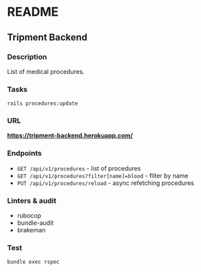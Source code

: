 # README
## Tripment Backend

### Description
List of medical procedures.

### Tasks
``` rails procedures:update ```
### URL
**https://tripment-backend.herokuapp.com/**
### Endpoints
* `GET /api/v1/procedures` - list of procedures
* `GET /api/v1/procedures?filter[name]=blood` - filter by name
* `PUT /api/v1/procedures/reload` - async refetching procedures

### Linters & audit
* rubocop
* bundle-audit
* brakeman

### Test
`bundle exec rspec`
